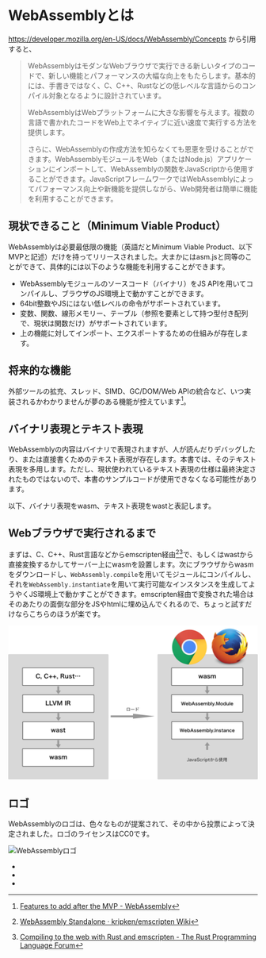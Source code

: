 # WebAssemblyとは

https://developer.mozilla.org/en-US/docs/WebAssembly/Concepts から引用すると、

> WebAssemblyはモダンなWebブラウザで実行できる新しいタイプのコードで、新しい機能とパフォーマンスの大幅な向上をもたらします。基本的には、手書きではなく、C、C++、Rustなどの低レベルな言語からのコンパイル対象となるように設計されています。
>
> WebAssemblyはWebプラットフォームに大きな影響を与えます。複数の言語で書かれたコードをWeb上でネイティブに近い速度で実行する方法を提供します。
> 
> さらに、WebAssemblyの作成方法を知らなくても恩恵を受けることができます。WebAssemblyモジュールをWeb（またはNode.js）アプリケーションにインポートして、WebAssemblyの関数をJavaScriptから使用することができます。JavaScriptフレームワークではWebAssemblyによってパフォーマンス向上や新機能を提供しながら、Web開発者は簡単に機能を利用することができます。

## 現状できること（Minimum Viable Product）

WebAssemblyは必要最低限の機能（英語だとMinimum Viable Product、以下MVPと記述）だけを持ってリリースされました。大まかにはasm.jsと同等のことができて、具体的には以下のような機能を利用することができます。

* WebAssemblyモジュールのソースコード（バイナリ）をJS APIを用いてコンパイルし、ブラウザのJS環境上で動かすことができます。
* 64bit整数やJSにはない低レベルの命令がサポートされています。
* 変数、関数、線形メモリー、テーブル（参照を要素として持つ型付き配列で、現状は関数だけ）がサポートされています。
* 上の機能に対してインポート、エクスポートするための仕組みが存在します。

## 将来的な機能

外部ツールの拡充、スレッド、SIMD、GC/DOM/Web APIの統合など、いつ実装されるかわかりませんが夢のある機能が控えています[^future features]。

## バイナリ表現とテキスト表現

WebAssemblyの内容はバイナリで表現されますが、人が読んだりデバッグしたり、または直接書くためのテキスト表現が存在します。本書では、そのテキスト表現を多用します。ただし、現状使われているテキスト表現の仕様は最終決定されたものではないので、本書のサンプルコードが使用できなくなる可能性があります。

以下、バイナリ表現をwasm、テキスト表現をwastと表記します。

## Webブラウザで実行されるまで

まずは、C、C++、Rust言語などからemscripten経由[^emcc to wasm][^rust to wasm]で、もしくはwastから直接変換するかしてサーバー上にwasmを設置します。次にブラウザからwasmをダウンロードし、`WebAssembly.compile`を用いてモジュールにコンパイルし、それを`WebAssembly.instantiate`を用いて実行可能なインスタンスを生成してようやくJS環境上で動かすことができます。emscripten経由で変換された場合はそのあたりの面倒な部分をJSやhtmlに埋め込んでくれるので、ちょっと試すだけならこちらのほうが楽です。


![Webブラウザで実行されるまで](../images/use-wasm.png)


## ロゴ

WebAssemblyのロゴは、色々なものが提案されて、その中から投票によって決定されました。ロゴのライセンスはCC0です。

![WebAssemblyロゴ](../images/web-assembly-log-black.png)


* [^future features]: [Features to add after the MVP \- WebAssembly](http://webassembly.org/docs/future-features/)
* [^emcc to wasm]: [WebAssembly Standalone · kripken/emscripten Wiki](https://github.com/kripken/emscripten/wiki/WebAssembly-Standalone)
* [^rust to wasm]: [Compiling to the web with Rust and emscripten \- The Rust Programming Language Forum](https://users.rust-lang.org/t/compiling-to-the-web-with-rust-and-emscripten/7627)
